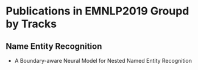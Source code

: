 # Publications in EMNLP2019 Groupd by Tracks

## Name Entity Recognition
* A Boundary-aware Neural Model for Nested Named Entity Recognition
